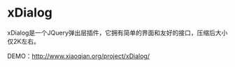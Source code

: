 xDialog
=======

 xDialog是一个JQuery弹出层插件，它拥有简单的界面和友好的接口，压缩后大小仅2K左右。

DEMO：http://www.xiaoqian.org/project/xDialog/
